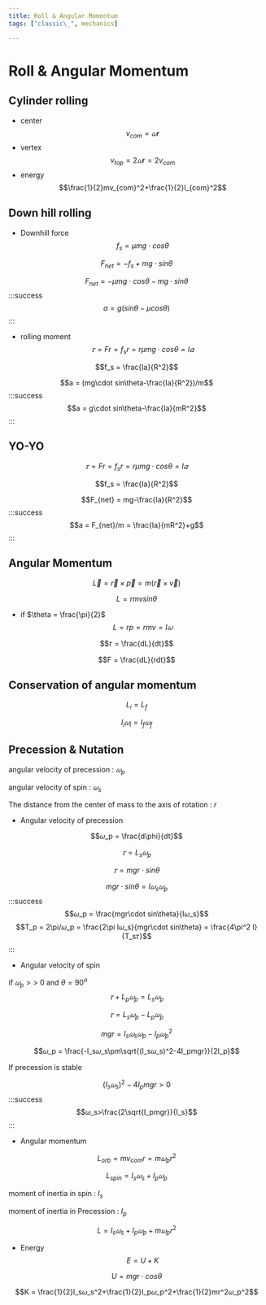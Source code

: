 ```yaml
---
title: Roll & Angular Momentum
tags: ["classic\_", mechanics]

---
```


# Roll & Angular Momentum
## Cylinder rolling
* center
$$v_{com} = 𝜔r$$
* vertex
$$v_{top} = 2𝜔r = 2v_{com}$$
* energy
$$\frac{1}{2}mv_{com}^2+\frac{1}{2}I_{com}^2$$
## Down hill rolling
* Downhill force
$$f_s = \mu mg\cdot cos\theta$$

$$F_{net} = -f_s+mg\cdot sin\theta$$

$$F_{net} = -\mu mg\cdot cos\theta-mg\cdot sin\theta$$
:::success
$$a = g(sin\theta-\mu cos\theta)$$
:::
* rolling moment
$$𝜏 = Fr = f_sr = r\mu mg\cdot cos\theta = I𝛼$$

$$f_s = \frac{Ia}{R^2}$$

$$a = (mg\cdot sin\theta-\frac{Ia}{R^2})/m$$
:::success
$$a = g\cdot sin\theta-\frac{Ia}{mR^2}$$
:::
## YO-YO
$$𝜏 = Fr = f_sr = r\mu mg\cdot cos\theta = I𝛼$$

$$f_s = \frac{Ia}{R^2}$$

$$F_{net} = mg-\frac{Ia}{R^2}$$
:::success
$$a = F_{net}/m = \frac{Ia}{mR^2}+g$$
:::
## Angular Momentum
$$\vec L = \vec r\times\vec p = m(\vec r\times\vec v)$$

$$L = rmvsin\theta$$
* if $\theta = \frac{\pi}{2}$
$$L = rp = rmv = I𝜔$$

$$𝜏 = \frac{dL}{dt}$$

$$F = \frac{dL}{rdt}$$


## Conservation of angular momentum
$$L_i = L_f$$

$$I_i𝜔_i = I_f𝜔_f$$

## Precession & Nutation
angular velocity of precession : $𝜔_p$

angular velocity of spin : $𝜔_s$

The distance from the center of mass to the axis of rotation : $r$

* Angular velocity of precession

$$𝜔_p = \frac{d\phi}{dt}$$

$$𝜏 = L_s𝜔_p$$

$$𝜏 = mgr\cdot sin\theta$$

$$mgr\cdot sin\theta = I𝜔_s𝜔_p$$
:::success
$$𝜔_p = \frac{mgr\cdot sin\theta}{I𝜔_s}$$
$$T_p = 2\pi/𝜔_p = \frac{2\pi I𝜔_s}{mgr\cdot sin\theta} = 
\frac{4\pi^2 I}{T_s𝜏}$$
:::
* Angular velocity of spin

if $𝜔_p >>$ 0 and $\theta = 90^o$
$$𝜏+L_p𝜔_p = L_s𝜔_p$$

$$𝜏 = L_s𝜔_p-L_p𝜔_p$$

$$mgr= I_s𝜔_s𝜔_p-I_p𝜔_p^2$$

$$𝜔_p = \frac{-I_s𝜔_s\pm\sqrt{(I_s𝜔_s)^2-4I_pmgr}}{2I_p}$$

If precession is stable

$$(I_s𝜔_s)^2-4I_pmgr>0$$
:::success
$$𝜔_s>\frac{2\sqrt{I_pmgr}}{I_s}$$
:::
* Angular momentum

$$L_{orb} = mv_{com}r = m𝜔_pr^2$$

$$L_{spin} = I_s𝜔_s+I_p𝜔_p$$

moment of inertia in spin : $I_s$

moment of inertia in Precession : $I_p$

$$L = I_s𝜔_s+I_p𝜔_p+m𝜔_pr^2$$

* Energy
$$E = U+K$$

$$U = mgr\cdot cos\theta$$

$$K = \frac{1}{2}I_s𝜔_s^2+\frac{1}{2}I_p𝜔_p^2+\frac{1}{2}mr^2𝜔_p^2$$